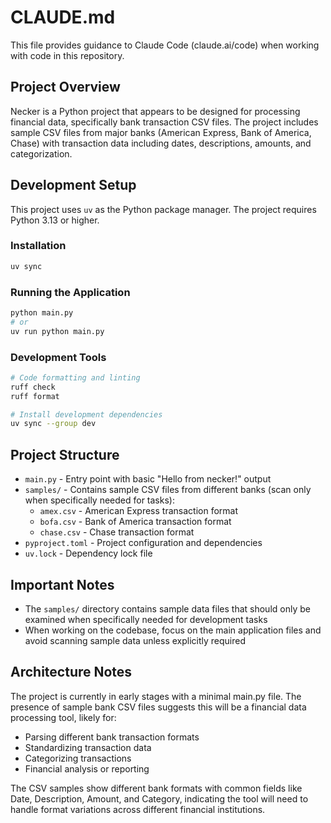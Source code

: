 # CLAUDE.md

This file provides guidance to Claude Code (claude.ai/code) when working with code in this repository.

## Project Overview

Necker is a Python project that appears to be designed for processing financial data, specifically bank transaction CSV files. The project includes sample CSV files from major banks (American Express, Bank of America, Chase) with transaction data including dates, descriptions, amounts, and categorization.

## Development Setup

This project uses `uv` as the Python package manager. The project requires Python 3.13 or higher.

### Installation
```bash
uv sync
```

### Running the Application
```bash
python main.py
# or
uv run python main.py
```

### Development Tools
```bash
# Code formatting and linting
ruff check
ruff format

# Install development dependencies
uv sync --group dev
```

## Project Structure

- `main.py` - Entry point with basic "Hello from necker!" output
- `samples/` - Contains sample CSV files from different banks (scan only when specifically needed for tasks):
  - `amex.csv` - American Express transaction format
  - `bofa.csv` - Bank of America transaction format  
  - `chase.csv` - Chase transaction format
- `pyproject.toml` - Project configuration and dependencies
- `uv.lock` - Dependency lock file

## Important Notes

- The `samples/` directory contains sample data files that should only be examined when specifically needed for development tasks
- When working on the codebase, focus on the main application files and avoid scanning sample data unless explicitly required

## Architecture Notes

The project is currently in early stages with a minimal main.py file. The presence of sample bank CSV files suggests this will be a financial data processing tool, likely for:
- Parsing different bank transaction formats
- Standardizing transaction data
- Categorizing transactions
- Financial analysis or reporting

The CSV samples show different bank formats with common fields like Date, Description, Amount, and Category, indicating the tool will need to handle format variations across different financial institutions.